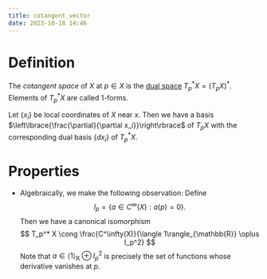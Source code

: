 ```yaml
---
title: cotangent_vector
date: 2023-10-18 14:46
---
```

# Definition
The *cotangent space* of $X$ at $p\in X$ is the [dual space](dual_space.md) 
$T^*_p X = \left({T_p X}\right)^*$. Elements of $T^*_p X$ are
called 1-forms.

Let $\left\lbrace{x_i}\right\rbrace$ be local coordinates of $X$
near $x$. Then we have a basis $\left\lbrace{\frac{\partial}{\partial x_i}}\right\rbrace$ of $T_p X$ with the corresponding dual basis
$\left\lbrace{dx_i}\right\rbrace$ of $T_p^* X$.

# Properties
- Algebraically, we make the following observation: Define
  $$
  I_p = \left\lbrace{a\in C^\infty(X) : a(p) = 0}\right\rbrace.
  $$
  Then we have a canonical isomorphism 
  $$
  T_p^* X \cong \frac{C^\infty(X)}{\langle 1\rangle_{\mathbb{R}} \oplus I_p^2}
  $$
  Note that $a\in \langle 1\rangle_{\mathbb{R}} \oplus I^2_p$ is precisely the set of functions whose derivative vanishes at $p$.
